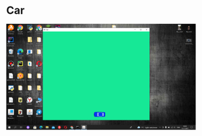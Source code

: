 # Car
 <img align="center"  width="550px" src="https://github.com/Nursultan15/Bus/blob/main/%D0%A1%D0%BD%D0%B8%D0%BC%D0%BE%D0%BA%20%D1%8D%D0%BA%D1%80%D0%B0%D0%BD%D0%B0%20(68).png" />
